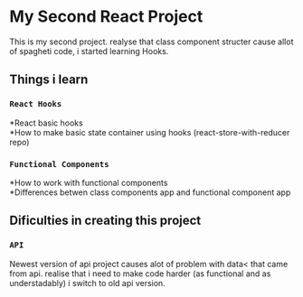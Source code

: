 # My Second React Project

This is my second project. realyse that class component structer cause allot of spagheti code, i started learning Hooks.

## Things i learn

### `React Hooks`

*React basic hooks\
*How to make basic state container using hooks (react-store-with-reducer repo)


### `Functional Components`

*How to work with functional components \
*Differences betwen class components app and functional component app

## Dificulties in creating this project

### `API`

Newest version of api project causes alot of problem with data< that came from api. realise that i need to make code harder (as functional and as understadably) i switch to old api version.
